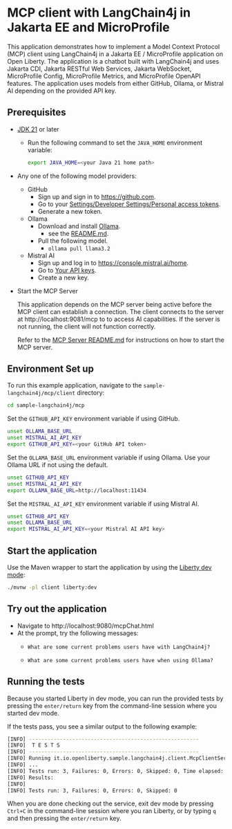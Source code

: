 # MCP client with LangChain4j in Jakarta EE and MicroProfile

This application demonstrates how to implement a Model Context Protocol (MCP) client using LangChain4j in a Jakarta EE / MicroProfile application on Open Liberty. The application is a chatbot built with LangChain4j and uses Jakarta CDI, Jakarta RESTful Web Services, Jakarta WebSocket, MicroProfile Config, MicroProfile Metrics, and MicroProfile OpenAPI features. The application uses models from either GitHub, Ollama, or Mistral AI depending on the provided API key.

## Prerequisites

-   [JDK 21](https://developer.ibm.com/languages/java/semeru-runtimes/downloads) or later

    - Run the following command to set the `JAVA_HOME` environment variable:

      ```bash
      export JAVA_HOME=<your Java 21 home path>
      ```

-   Any one of the following model providers:
    -   GitHub
        -   Sign up and sign in to https://github.com.
        -   Go to your [Settings/Developer Settings/Personal access tokens](https://github.com/settings/personal-access-tokens).
        -   Generate a new token.
    -   Ollama
        -   Download and install [Ollama](https://ollama.com/download).
            -   see the [README.md](https://github.com/ollama/ollama/blob/main/README.md#ollama).
        -   Pull the following model.
            -   `ollama pull llama3.2`
    -   Mistral AI
        -   Sign up and log in to https://console.mistral.ai/home.
        -   Go to [Your API keys](https://console.mistral.ai/api-keys).
        -   Create a new key.

-   Start the MCP Server
 
    This application depends on the MCP server being active before the MCP client can establish a connection. The client connects to the server at http://localhost:9081/mcp to to access AI capabilities. If the server is not running, the client will not function correctly.

    Refer to the [MCP Server README.md](../server/README.md) for instructions on how to start the MCP server.

## Environment Set up

To run this example application, navigate to the `sample-langchain4j/mcp/client` directory:

```bash
cd sample-langchain4j/mcp
```

Set the `GITHUB_API_KEY` environment variable if using GitHub.

```bash
unset OLLAMA_BASE_URL
unset MISTRAL_AI_API_KEY
export GITHUB_API_KEY=<your GitHub API token>
```

Set the `OLLAMA_BASE_URL` environment variable if using Ollama. Use your Ollama URL if not using the default.

```bash
unset GITHUB_API_KEY
unset MISTRAL_AI_API_KEY
export OLLAMA_BASE_URL=http://localhost:11434
```

Set the `MISTRAL_AI_API_KEY` environment variable if using Mistral AI.

```bash
unset GITHUB_API_KEY
unset OLLAMA_BASE_URL
export MISTRAL_AI_API_KEY=<your Mistral AI API key>
```

## Start the application

Use the Maven wrapper to start the application by using the [Liberty dev mode](https://openliberty.io/docs/latest/development-mode.html):

```bash
./mvnw -pl client liberty:dev
```

## Try out the application

- Navigate to http://localhost:9080/mcpChat.html
- At the prompt, try the following messages:
  - ```
    What are some current problems users have with LangChain4j?
    ```
  - ```
    What are some current problems users have when using Ollama?
    ```

## Running the tests

Because you started Liberty in dev mode, you can run the provided tests by pressing the `enter/return` key from the command-line session where you started dev mode.

If the tests pass, you see a similar output to the following example:

```bash
[INFO] -------------------------------------------------------
[INFO]  T E S T S
[INFO] -------------------------------------------------------
[INFO] Running it.io.openliberty.sample.langchain4j.client.McpClientServiceIT
[INFO] ...
[INFO] Tests run: 3, Failures: 0, Errors: 0, Skipped: 0, Time elapsed: 10.14 s...
[INFO] Results:
[INFO] 
[INFO] Tests run: 3, Failures: 0, Errors: 0, Skipped: 0
```

When you are done checking out the service, exit dev mode by pressing `Ctrl+C` in the command-line session where you ran Liberty, or by typing `q` and then pressing the `enter/return` key.
